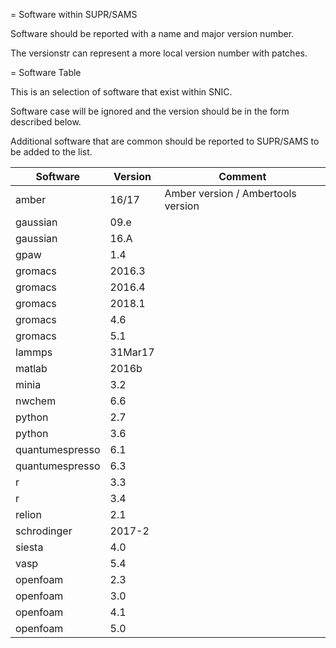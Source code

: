 
= Software within SUPR/SAMS

Software should be reported with a name and major version number.

The versionstr can represent a more local version number with patches.

= Software Table

This is an selection of software that exist within SNIC.

Software case will be ignored and the version should be in the form described below.

Additional software that are common should be reported to SUPR/SAMS to be added to the list.

| Software        | Version   | Comment |
| --------------- | --------- | ------- |
| amber           | 16/17     | Amber version / Ambertools version |
| gaussian        | 09.e      |         |
| gaussian        | 16.A      |         |
| gpaw            | 1.4       |         |
| gromacs         | 2016.3    |         |
| gromacs         | 2016.4    |         |
| gromacs         | 2018.1    |         |
| gromacs         | 4.6       |         |
| gromacs         | 5.1       |         |
| lammps          | 31Mar17   |         |
| matlab          | 2016b     |         |
| minia           | 3.2       |         |
| nwchem          | 6.6       |         |
| python          | 2.7       |         |
| python          | 3.6       |         |
| quantumespresso | 6.1       |         |
| quantumespresso | 6.3       |         |
| r               | 3.3       |         |
| r               | 3.4       |         |
| relion          | 2.1       |         |
| schrodinger     | 2017-2    |         |
| siesta          | 4.0       |         |
| vasp            | 5.4       |         |
| openfoam        | 2.3       |         |
| openfoam        | 3.0       |         |
| openfoam        | 4.1       |         |
| openfoam        | 5.0       |         |


